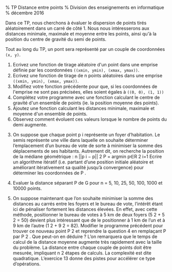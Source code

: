 % TP Distance entre points
% Division des enseignements en informatique
% décembre 2016


Dans ce TP, nous cherchons à évaluer le dispersion de points tirés aléatoirement dans un carré de côté 1. Nous nous intéresserons aux distances minimale, maximale et moyenne entre les points, ainsi qu'à la position du centre de gravité du semi de points.

Tout au long du TP, un pont sera représenté par un couple de coordonnées `(x, y)`.

1. Ecrivez une fonction de tirage aléatoire d'un point dans une emprise définie par les coordonnées `((xmin, ymin), (xmax, ymax))`.
2. Ecrivez une fonction de tirage de n points aléatoires dans une emprise `((xmin, ymin), (xmax, ymax))`.
3. Modifiez votre fonction précédente pour que, si les coordonnées de l'emprise ne sont pas précisées, elles soient égales à `((0, 0), (1, 1))`
4. Complétez votre programme avec une fonction calculant le centre de gravité d'un ensemble de points (ie. la position moyenne des points).
5. Ajoutez une fonction calculant les distances minimale, maximale et moyenne d'un ensemble de points.
6. Observez comment évoluent ces valeurs lorsque le nombre de points du demi augmente.



3) On suppose que chaque point p i représente un foyer d’habitation. Le semis représente une ville dans
laquelle on souhaite déterminer l’emplacement d’un bureau de vote de sorte à minimiser la somme des
déplacements de ses habitants. Autrement dit, on recherche la position de la médiane géométrique :
n
||p i − p|| 2
P = argmin
p∈R 2
i=1
Ecrire un algorithme itératif (i.e. partant d’une position initiale aléatoire et améliorant itérativement sa
qualité jusqu’à convergence) pour déterminer les coordonnées de P .

4) Evaluer la distance séparant P de G pour n = 5, 10, 25, 50, 100, 1000 et 10000 points.
5) On suppose maintenant que l’on souhaite minimiser la somme des distances au carrés entre les foyers et
le bureau de vote, l’intérêt étant ici de pénaliser fortement les distances élevées. En effet, avec cette méthode,
positionner le bureau de votes à 5 km de deux foyers (5 2 + 5 2 = 50) devient plus intéressant que de le
positionner à 1 km de l’un et à 9 km de l’autre (1 2 + 9 2 = 82). Modifier le programme précédent pour trouver
ce nouveau point P 2 et reprendre la question 4 en remplaçant P par P 2 . Que peut-on en déduire ?
L’on remarquera que le temps de calcul de la distance moyenne augmente très rapidement avec la taille
du problème. La distance entre chaque couple de points doit être mesurée, impliquant n 2 étapes de calculs.
La complexité est dite quadratique. L’exercice 13 donne des pistes pour accélérer ce type d’opérations.

